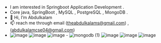 
 - I am interested in  Springboot Application Development .
 - Core java, SpringBoot , MySQL , PostgreSQL , MongoDB .
- 👋 Hi, I’m Abdulkalam
- 📫  reach me through email (theabdulkalams@gmail.com) , (abdulkalamcse04@gmail.com)
- ![image](https://github.com/user-attachments/assets/cf323a11-6d1d-4674-aa9b-4d8156a097c9)
 ![image](https://github.com/user-attachments/assets/95a9c621-5d5e-4f5c-bbf1-2bd2b0921053)
 ![image](https://github.com/user-attachments/assets/9989647a-5dab-4d74-8ff8-0c6b1fe8a81f) -
 ![mongodb (1)](https://github.com/user-attachments/assets/8b5034d3-6ba2-4c1b-9c61-92642ee729cf)
![image](https://github.com/user-attachments/assets/c46eada3-ff52-46f9-ad14-1dd043d9656f)
 ![image](https://github.com/user-attachments/assets/7ac4f960-0ace-4e44-89fa-3116778ce922) 
![image](https://github.com/user-attachments/assets/ddcb8c0a-1571-42e1-9474-10f115d8701d)







 

<!---
Abdulkalam1-git/Abdulkalam1-git is a ✨ special ✨ repository because its `README.md` (this file) appears on your GitHub profile.
You can click the Preview link to take a look at your changes.
--->
